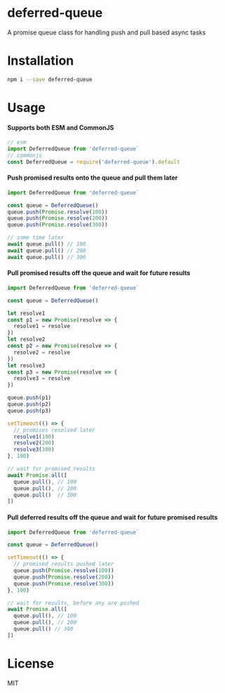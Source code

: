 # deferred-queue

A promise queue class for handling push and pull based async tasks

# Installation

```sh
npm i --save deferred-queue
```

# Usage

#### Supports both ESM and CommonJS

```js
// esm
import DeferredQueue from 'deferred-queue`
// commonjs
const DeferredQueue = require('deferred-queue').default
```

#### Push promised results onto the queue and pull them later

```js
import DeferredQueue from 'deferred-queue`

const queue = DeferredQueue()
queue.push(Promise.resolve(100))
queue.push(Promise.resolve(200))
queue.push(Promise.resolve(300))

// some time later
await queue.pull() // 100
await queue.pull() // 200
await queue.pull() // 300
```

#### Pull promised results off the queue and wait for future results

```js
import DeferredQueue from 'deferred-queue`

const queue = DeferredQueue()

let resolve1
const p1 = new Promise(resolve => {
  resolve1 = resolve
})
let resolve2
const p2 = new Promise(resolve => {
  resolve2 = resolve
})
let resolve3
const p3 = new Promise(resolve => {
  resolve3 = resolve
})

queue.push(p1)
queue.push(p2)
queue.push(p3)

setTimeout(() => {
  // promises resolved later
  resolve1(100)
  resolve2(200)
  resolve3(300)
}, 100)

// wait for promised results
await Promise.all([
  queue.pull(), // 100
  queue.pull(), // 200
  queue.pull()  // 300
])
```

#### Pull deferred results off the queue and wait for future promised results

```js
import DeferredQueue from 'deferred-queue`

const queue = DeferredQueue()

setTimeout(() => {
  // promised results pushed later
  queue.push(Promise.resolve(100))
  queue.push(Promise.resolve(200))
  queue.push(Promise.resolve(300))
}, 100)

// wait for results, before any are pushed
await Promise.all([
  queue.pull(), // 100
  queue.pull(), // 200
  queue.pull() // 300
])
```

# License

MIT
